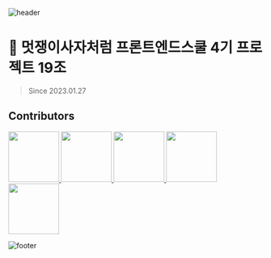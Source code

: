 ![header](https://capsule-render.vercel.app/api?type=waving&color=0:E9A55E,100:6EBFF9)


# 🦁 멋쟁이사자처럼 프론트엔드스쿨 4기 프로젝트 19조
> Since 2023.01.27


## Contributors
<p>
  <a href="https://github.com/kyungseob7">
    <img src="https://github.com/kyungseob7.png" width="100">
  </a>
  <a href="https://github.com/no-support">
    <img src="https://github.com/no-support.png" width="100">
  </a>
  <a href="https://github.com/senasoon">
    <img src="https://github.com/senasoon.png" width="100">
  </a>
  <a href="https://github.com/ssw6750">
    <img src="https://github.com/ssw6750.png" width="100">
  </a>
  <a href="https://github.com/Juhee-Hwang">
    <img src="https://github.com/Juhee-Hwang.png" width="100">
  </a>
</p>

![footer](https://capsule-render.vercel.app/api?section=footer&type=waving&color=0:6EBFF9,100:E9A55E)
